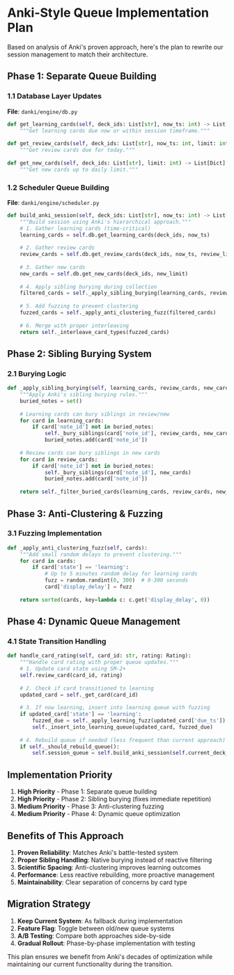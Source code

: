 # Anki-Style Queue Implementation Plan

Based on analysis of Anki's proven approach, here's the plan to rewrite our session management to match their architecture.

## Phase 1: Separate Queue Building

### 1.1 Database Layer Updates
**File**: `danki/engine/db.py`

```python
def get_learning_cards(self, deck_ids: List[str], now_ts: int) -> List[Dict]:
    """Get learning cards due now or within session timeframe."""
    
def get_review_cards(self, deck_ids: List[str], now_ts: int, limit: int) -> List[Dict]:
    """Get review cards due for today."""
    
def get_new_cards(self, deck_ids: List[str], limit: int) -> List[Dict]:
    """Get new cards up to daily limit."""
```

### 1.2 Scheduler Queue Building
**File**: `danki/engine/scheduler.py`

```python
def build_anki_session(self, deck_ids: List[str], now_ts: int) -> List[Dict]:
    """Build session using Anki's hierarchical approach."""
    # 1. Gather learning cards (time-critical)
    learning_cards = self.db.get_learning_cards(deck_ids, now_ts)
    
    # 2. Gather review cards
    review_cards = self.db.get_review_cards(deck_ids, now_ts, review_limit)
    
    # 3. Gather new cards  
    new_cards = self.db.get_new_cards(deck_ids, new_limit)
    
    # 4. Apply sibling burying during collection
    filtered_cards = self._apply_sibling_burying(learning_cards, review_cards, new_cards)
    
    # 5. Add fuzzing to prevent clustering
    fuzzed_cards = self._apply_anti_clustering_fuzz(filtered_cards)
    
    # 6. Merge with proper interleaving
    return self._interleave_card_types(fuzzed_cards)
```

## Phase 2: Sibling Burying System

### 2.1 Burying Logic
```python
def _apply_sibling_burying(self, learning_cards, review_cards, new_cards):
    """Apply Anki's sibling burying rules."""
    buried_notes = set()
    
    # Learning cards can bury siblings in review/new
    for card in learning_cards:
        if card['note_id'] not in buried_notes:
            self._bury_siblings(card['note_id'], review_cards, new_cards)
            buried_notes.add(card['note_id'])
    
    # Review cards can bury siblings in new cards
    for card in review_cards:
        if card['note_id'] not in buried_notes:
            self._bury_siblings(card['note_id'], new_cards)
            buried_notes.add(card['note_id'])
            
    return self._filter_buried_cards(learning_cards, review_cards, new_cards)
```

## Phase 3: Anti-Clustering & Fuzzing

### 3.1 Fuzzing Implementation
```python
def _apply_anti_clustering_fuzz(self, cards):
    """Add small random delays to prevent clustering."""
    for card in cards:
        if card['state'] == 'learning':
            # Up to 5 minutes random delay for learning cards
            fuzz = random.randint(0, 300)  # 0-300 seconds
            card['display_delay'] = fuzz
    
    return sorted(cards, key=lambda c: c.get('display_delay', 0))
```

## Phase 4: Dynamic Queue Management

### 4.1 State Transition Handling
```python
def handle_card_rating(self, card_id: str, rating: Rating):
    """Handle card rating with proper queue updates."""
    # 1. Update card state using SM-2+
    self.review_card(card_id, rating)
    
    # 2. Check if card transitioned to learning
    updated_card = self._get_card(card_id)
    
    # 3. If now learning, insert into learning queue with fuzzing
    if updated_card['state'] == 'learning':
        fuzzed_due = self._apply_learning_fuzz(updated_card['due_ts'])
        self._insert_into_learning_queue(updated_card, fuzzed_due)
    
    # 4. Rebuild queue if needed (less frequent than current approach)
    if self._should_rebuild_queue():
        self.session_queue = self.build_anki_session(self.current_deck_ids, int(time.time()))
```

## Implementation Priority

1. **High Priority** - Phase 1: Separate queue building
2. **High Priority** - Phase 2: Sibling burying (fixes immediate repetition)  
3. **Medium Priority** - Phase 3: Anti-clustering fuzzing
4. **Medium Priority** - Phase 4: Dynamic queue optimization

## Benefits of This Approach

1. **Proven Reliability**: Matches Anki's battle-tested system
2. **Proper Sibling Handling**: Native burying instead of reactive filtering
3. **Scientific Spacing**: Anti-clustering improves learning outcomes
4. **Performance**: Less reactive rebuilding, more proactive management
5. **Maintainability**: Clear separation of concerns by card type

## Migration Strategy

1. **Keep Current System**: As fallback during implementation
2. **Feature Flag**: Toggle between old/new queue systems
3. **A/B Testing**: Compare both approaches side-by-side
4. **Gradual Rollout**: Phase-by-phase implementation with testing

This plan ensures we benefit from Anki's decades of optimization while maintaining our current functionality during the transition.